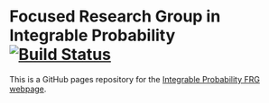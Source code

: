 # Focused Research Group in Integrable Probability &nbsp;&nbsp;&nbsp;&nbsp; [![Build Status](https://travis-ci.org/int-prob/int-prob.github.io.svg?branch=master)](https://travis-ci.org/int-prob/int-prob.github.io)

This is a GitHub pages repository for the [Integrable Probability FRG webpage](http://frg.int-prob.org/).
